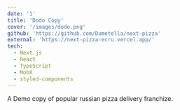```yaml
---
date: '1'
title: 'Dodo Copy'
cover: '/images/dodo.png'
github: 'https://github.com/Dumetella/next-pizza'
external: 'https://next-pizza-ecru.vercel.app/'
tech:
  - Next.js
  - React
  - TypeScript
  - MobX
  - styled-components
---
```


A Demo copy of popular russian pizza delivery franchize.